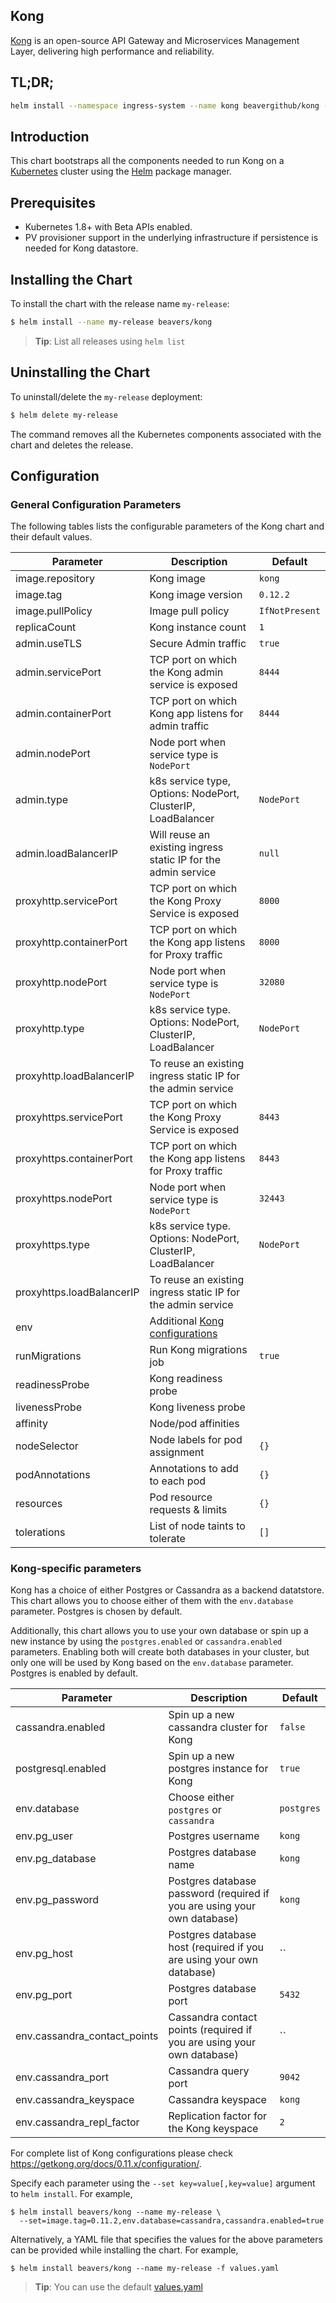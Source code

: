 ## Kong

[Kong](https://getkong.org/) is an open-source API Gateway and Microservices
Management Layer, delivering high performance and reliability.

## TL;DR;

```bash
helm install --namespace ingress-system --name kong beavergithub/kong --wait --debug --tiller-namespace tools
```

## Introduction

This chart bootstraps all the components needed to run Kong on a [Kubernetes](http://kubernetes.io)
cluster using the [Helm](https://helm.sh) package manager.

## Prerequisites

- Kubernetes 1.8+ with Beta APIs enabled.
- PV provisioner support in the underlying infrastructure if persistence
  is needed for Kong datastore.

## Installing the Chart

To install the chart with the release name `my-release`:

```bash
$ helm install --name my-release beavers/kong
```

> **Tip**: List all releases using `helm list`

## Uninstalling the Chart

To uninstall/delete the `my-release` deployment:

```bash
$ helm delete my-release
```

The command removes all the Kubernetes components associated with the
chart and deletes the release.

## Configuration

### General Configuration Parameters

The following tables lists the configurable parameters of the Kong chart
and their default values.

| Parameter                         | Description                                                            | Default               |
| ------------------------------    | --------------------------------------------------------------------   | -------------------   |
| image.repository                  | Kong image                                                             | `kong`                |
| image.tag                         | Kong image version                                                     | `0.12.2`              |
| image.pullPolicy                  | Image pull policy                                                      | `IfNotPresent`        |
| replicaCount                      | Kong instance count                                                    | `1`                   |
| admin.useTLS                      | Secure Admin traffic                                                   | `true`                |
| admin.servicePort                 | TCP port on which the Kong admin service is exposed                    | `8444`                |
| admin.containerPort               | TCP port on which Kong app listens for admin traffic                   | `8444`                |
| admin.nodePort                    | Node port when service type is `NodePort`                              |                       |
| admin.type                        | k8s service type, Options: NodePort, ClusterIP, LoadBalancer           | `NodePort`            |
| admin.loadBalancerIP              | Will reuse an existing ingress static IP for the admin service         | `null`                |
| proxyhttp.servicePort            | TCP port on which the Kong Proxy Service is exposed                    | `8000`                |
| proxyhttp.containerPort          | TCP port on which the Kong app listens for Proxy traffic               | `8000`                |
| proxyhttp.nodePort               | Node port when service type is `NodePort`                              | `32080`               |
| proxyhttp.type                   | k8s service type. Options: NodePort, ClusterIP, LoadBalancer           | `NodePort`            |
| proxyhttp.loadBalancerIP         | To reuse an existing ingress static IP for the admin service           |                       |
| proxyhttps.servicePort           | TCP port on which the Kong Proxy Service is exposed                    | `8443`                |
| proxyhttps.containerPort         | TCP port on which the Kong app listens for Proxy traffic               | `8443`                |
| proxyhttps.nodePort              | Node port when service type is `NodePort`                              | `32443`               |
| proxyhttps.type                  | k8s service type. Options: NodePort, ClusterIP, LoadBalancer           | `NodePort`            |
| proxyhttps.loadBalancerIP        | To reuse an existing ingress static IP for the admin service           |                       |
| env                               | Additional [Kong configurations](https://getkong.org/docs/latest/configuration/)               |
| runMigrations                     | Run Kong migrations job                                                | `true`                |
| readinessProbe                    | Kong readiness probe                                                   |                       |
| livenessProbe                     | Kong liveness probe                                                    |                       |
| affinity                          | Node/pod affinities                                                    |                       |
| nodeSelector                      | Node labels for pod assignment                                         | `{}`                  |
| podAnnotations                    | Annotations to add to each pod                                         | `{}`                  |
| resources                         | Pod resource requests & limits                                         | `{}`                  |
| tolerations                       | List of node taints to tolerate                                        | `[]`                  |

### Kong-specific parameters

Kong has a choice of either Postgres or Cassandra as a backend datatstore.
This chart allows you to choose either of them with the `env.database`
parameter.  Postgres is chosen by default.

Additionally, this chart allows you to use your own database or spin up a new
instance by using the `postgres.enabled` or `cassandra.enabled` parameters.
Enabling both will create both databases in your cluster, but only one
will be used by Kong based on the `env.database` parameter.
Postgres is enabled by default.

| Parameter                         | Description                                                            | Default               |
| ------------------------------    | --------------------------------------------------------------------   | -------------------   |
| cassandra.enabled                 | Spin up a new cassandra cluster for Kong                               | `false`               |
| postgresql.enabled                  | Spin up a new postgres instance for Kong                               | `true `               |
| env.database                      | Choose either `postgres` or `cassandra`                                | `postgres`            |
| env.pg_user                       | Postgres username                                                      | `kong`                |
| env.pg_database                   | Postgres database name                                                 | `kong`                |
| env.pg_password                   | Postgres database password (required if you are using your own database)| `kong`         |
| env.pg_host                       | Postgres database host (required if you are using your own database)   | ``                    |
| env.pg_port                       | Postgres database port                                                 | `5432`                |
| env.cassandra_contact_points      | Cassandra contact points (required if you are using your own database) | ``                    |
| env.cassandra_port                | Cassandra query port                                                   | `9042`                |
| env.cassandra_keyspace            | Cassandra keyspace                                                     | `kong`                |
| env.cassandra_repl_factor         | Replication factor for the Kong keyspace                               | `2`                   |

For complete list of Kong configurations please check https://getkong.org/docs/0.11.x/configuration/.

Specify each parameter using the `--set key=value[,key=value]` argument to `helm install`. For example,

```console
$ helm install beavers/kong --name my-release \
  --set=image.tag=0.11.2,env.database=cassandra,cassandra.enabled=true
```

Alternatively, a YAML file that specifies the values for the above parameters can be provided while installing the chart. For example,

```console
$ helm install beavers/kong --name my-release -f values.yaml
```

> **Tip**: You can use the default [values.yaml](values.yaml)
